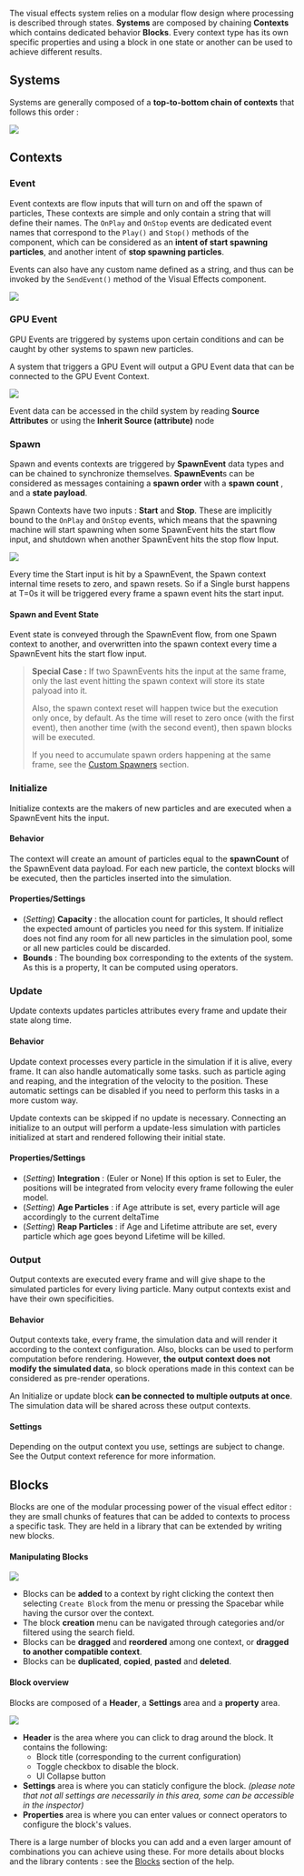 The visual effects system relies on a modular flow design where processing is described through states. **Systems** are composed by chaining **Contexts** which contains dedicated behavior **Blocks**. Every context type has its own specific properties and using a block in one state or another can be used to achieve different results.

## Systems

Systems are generally composed of a **top-to-bottom chain of contexts** that follows this order : 

![](https://raw.githubusercontent.com/wiki/Unity-Technologies/ScriptableRenderPipeline/Pages/VFXEditor/img/system-contexts.png)

## Contexts

### Event

Event contexts are flow inputs that will turn on and off the spawn of particles, These contexts are simple and only contain a string that will define their names. The `OnPlay` and `OnStop` events are dedicated event names that correspond to the `Play()` and `Stop()` methods of the component, which can be considered as an **intent of start spawning particles**, and another intent of **stop spawning particles**.

Events can also have any custom name defined as a string, and thus can be invoked by the `SendEvent()` method of the Visual Effects component.

![](https://raw.githubusercontent.com/wiki/Unity-Technologies/ScriptableRenderPipeline/Pages/VFXEditor/img/events.PNG)



### GPU Event

GPU Events are triggered by systems upon certain conditions and can be caught by other systems to spawn new particles. 

A system that triggers a GPU Event will output a GPU Event data that can be connected to the GPU Event Context.

![](https://raw.githubusercontent.com/wiki/Unity-Technologies/ScriptableRenderPipeline/Pages/VFXEditor/img/gpu-events.PNG)

Event data can be accessed in the child system by reading **Source Attributes** or using the **Inherit Source (attribute)** node



### Spawn

Spawn and events contexts are triggered by **SpawnEvent** data types and can be chained to synchronize themselves. **SpawnEvent**s can be considered as messages containing a **spawn order** with a **spawn count** , and a **state payload**.

Spawn Contexts have two inputs : **Start** and **Stop**. These are implicitly bound to the `OnPlay` and `OnStop` events, which means that the spawning machine will start spawning when some SpawnEvent hits the start flow input, and shutdown when another SpawnEvent hits the stop flow Input.

![](https://raw.githubusercontent.com/wiki/Unity-Technologies/ScriptableRenderPipeline/Pages/VFXEditor/img/implicit-events-spawner.PNG)

Every time the Start input is hit by a SpawnEvent, the Spawn context internal time resets to zero, and spawn resets. So if a Single burst happens at T=0s it will be triggered every frame a spawn event hits the start input.

#### Spawn and Event State

Event state is conveyed through the SpawnEvent flow, from one Spawn context to another, and overwritten into the spawn context every time a SpawnEvent hits the start flow input. 

> **Special Case :** If two SpawnEvents hits the input at the same frame, only the last event hitting the spawn context will store its state palyoad into it.
>
> Also, the spawn context reset will happen twice but the execution only once, by default. As the time will reset to zero once (with the first event), then another time (with the second event), then spawn blocks will be executed.
>
> If you need to accumulate spawn orders happening at the same frame, see the [Custom Spawners]() section.

### Initialize

Initialize contexts are the makers of new particles and are executed when a SpawnEvent hits the input. 

#### Behavior

The context will create an amount of particles equal to the **spawnCount** of the SpawnEvent data payload. For each new particle, the context blocks will be executed, then the particles inserted into the simulation.

#### Properties/Settings

* (*Setting*) **Capacity** : the allocation count for particles, It should reflect the expected amount of particles you need for this system. If initialize does not find any room for all new particles in the simulation pool, some or all new particles could be discarded.
* **Bounds** : The bounding box corresponding to the extents of the system. As this is a property, It can be computed using operators.

### Update

Update contexts updates particles attributes every frame and update their state along time.

#### Behavior

Update context processes every particle in the simulation if it is alive, every frame. It can also handle automatically some tasks. such as particle aging and reaping, and the integration of the velocity to the position. These automatic settings can be disabled if you need to perform this tasks in a more custom way.

Update contexts can be skipped if no update is necessary. Connecting an initialize to an output will perform a update-less simulation with particles initialized at start and rendered following their initial state.

#### Properties/Settings

* (*Setting*) **Integration** : (Euler or None) If this option is set to Euler, the positions will be integrated from velocity every frame following the euler model.
* (*Setting*) **Age Particles** : if Age attribute is set, every particle will age accordingly to the current deltaTime
* (*Setting*) **Reap Particles** : if Age and Lifetime attribute are set, every particle which age goes beyond Lifetime will be killed.

### Output

Output contexts are executed every frame and will give shape to the simulated particles for every living particle. Many output contexts exist and have their own specificities.

#### Behavior

Output contexts take, every frame, the simulation data and will render it according to the context configuration. Also, blocks can be used to perform computation before rendering. However, **the output context does not modify the simulated data**, so block operations made in this context can be considered as pre-render operations. 

An Initialize or update block **can be connected to multiple outputs at once**. The simulation data will be shared across these output contexts.

#### Settings

Depending on the output context you use, settings are subject to change. See the Output context reference for more information.

## Blocks

Blocks are one of the modular processing power of the visual effect editor : they are small chunks of features that can be added to contexts to process a specific task. They are held in a library that can be extended by writing new blocks.

#### Manipulating Blocks

![](https://raw.githubusercontent.com/wiki/Unity-Technologies/ScriptableRenderPipeline/Pages/VFXEditor/img/block-create-move-delete.gif)

* Blocks can be **added** to a context by right clicking the context then selecting `Create Block` from the menu or pressing the Spacebar while having the cursor over the context.
* The block **creation** menu can be navigated through categories and/or filtered using the search field.
* Blocks can be **dragged** and **reordered** among one context, or **dragged to another compatible context**.
* Blocks can be **duplicated**, **copied**, **pasted** and **deleted**.

#### Block overview

Blocks are composed of a **Header**, a **Settings** area and a **property** area.

![](https://raw.githubusercontent.com/wiki/Unity-Technologies/ScriptableRenderPipeline/Pages/VFXEditor/img/block.png)

* **Header** is the area where you can click to drag around the block. It contains the following:
  * Block title (corresponding to the current configuration)
  * Toggle checkbox to disable the block.
  * UI Collapse button
* **Settings** area is where you can staticly configure the block. *(please note that not all settings are necessarily in this area, some can be accessible in the inspector)*
* **Properties** area is where you can enter values or connect operators to configure the block's values.

There is a large number of blocks you can add and a even larger amount of combinations you can achieve using these. For more details about blocks and the library contents : see the [Blocks]() section of the help.